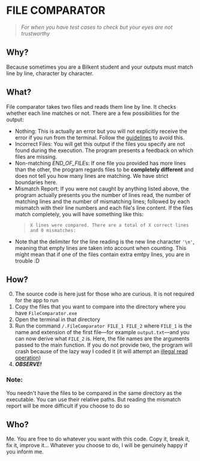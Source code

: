 # FILE COMPARATOR
> *For when you have test cases to check but your eyes are not trustworthy*
## Why?
Because sometimes you are a Bilkent student and your outputs must match line by line, character by character.
## What?
File comparator takes two files and reads them line by line. It checks whether each line matches or not. There are a few possibilities for the output:
* Nothing: This is actually an error but you will not explicitly receive the error if you run from the terminal. Follow the [guidelines](#how) to avoid this.
* Incorrect Files: You will get this output if the files you specify are not found during the execution. The program presents a feedback on which files are missing.
* Non-matching *END_OF_FILE*s: If one file you provided has more lines than the other, the program regards files to be **completely different** and does not tell you how many lines are matching. We have strict boundaries here.
* Mismatch Report: If you were not caught by anything listed above, the program actually presents you the number of lines read, the number of matching lines and the number of mismatching lines; followed by each mismatch with their line numbers and each file's line content. If the files match completely, you will have something like this:
    > `X lines were compared. There are a total of X correct lines and 0 mismatches:`
* Note that the delimiter for the line reading is the new line character `'\n'`, meaning that empty lines are taken into account when counting. This might mean that if one of the files contain extra emtpy lines, you are in trouble :D
## How?
0. The source code is here just for those who are curious. It is not required for the app to run
1. Copy the files that you want to compare into the directory where you have `FileComparator.exe`
2. Open the terminal in that directory
3. Run the command `/.FileComparator FILE_1 FILE_2` where `FILE_1` is the name and extension of the first file—for example `output.txt`—and you can now derive what `FILE_2` is. Here, the file names are the arguments passed to the main function. If you do not provide two, the program will crash because of the lazy way I coded it (it will attempt an [illegal read operation](https://www.youtube.com/watch?v=v4tby3znOy8))
4. ***OBSERVE!***

### Note:
You needn't have the files to be compared in the same directory as the executable. You can use their relative paths. But reading the mismatch report will be more difficult if you choose to do so

## Who?
Me. You are free to do whatever you want with this code. Copy it, break it, fix it, improve it... Whatever you choose to do, I will be genuinely happy if you inform me.